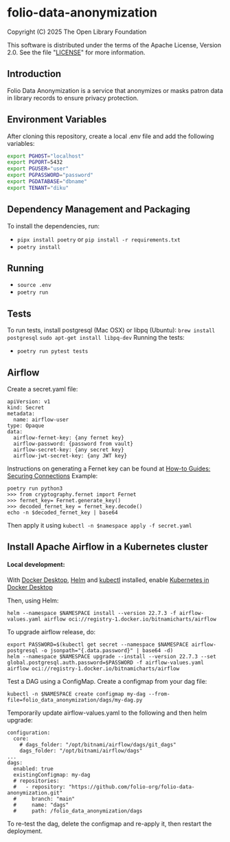 # folio-data-anonymization

Copyright (C) 2025 The Open Library Foundation

This software is distributed under the terms of the Apache License,
Version 2.0. See the file "[LICENSE](LICENSE)" for more information.

## Introduction
Folio Data Anonymization is a service that anonymizes or masks patron data in library records to ensure privacy protection.

## Environment Variables 
After cloning this repository, create a local .env file and add the following variables:

```bash
export PGHOST="localhost"
export PGPORT=5432
export PGUSER="user"
export PGPASSWORD="password"
export PGDATABASE="dbname"
export TENANT="diku"
```

## Dependency Management and Packaging
To install the dependencies, run:
- `pipx install poetry` or `pip install -r requirements.txt`
- `poetry install`

## Running
- `source .env`
- `poetry run`

## Tests
To run tests, install postgresql (Mac OSX) or libpq (Ubuntu):
`brew install postgresql`
`sudo apt-get install libpq-dev`
Running the tests:
- `poetry run pytest tests`

## Airflow
Create a secret.yaml file:
```
apiVersion: v1
kind: Secret
metadata:
  name: airflow-user
type: Opaque
data:
  airflow-fernet-key: {any fernet key}
  airflow-password: {password from vault}
  airflow-secret-key: {any secret key}
  airflow-jwt-secret-key: {any JWT key}
```

Instructions on generating a Fernet key can be found at [How-to Guides: Securing Connections](https://airflow.apache.org/docs/apache-airflow/1.10.4/howto/secure-connections.html?highlight=fernet)
Example:
```
poetry run python3
>>> from cryptography.fernet import Fernet
>>> fernet_key= Fernet.generate_key()
>>> decoded_fernet_key = fernet_key.decode()
echo -n $decoded_fernet_key | base64
```

Then apply it using `kubectl -n $namespace apply -f secret.yaml`

## Install Apache Airflow in a Kubernetes cluster 
#### Local development:
With [Docker Desktop](https://docs.docker.com/desktop/), [Helm](https://helm.sh/docs/intro/install/) and [kubectl](https://kubernetes.io/docs/tasks/tools/install-kubectl-macos/) installed, enable [Kubernetes in Docker Desktop](https://docs.docker.com/desktop/features/kubernetes/)

Then, using Helm:
```
helm --namespace $NAMESPACE install --version 22.7.3 -f airflow-values.yaml airflow oci://registry-1.docker.io/bitnamicharts/airflow
```

To upgrade airflow release, do:
```
export PASSWORD=$(kubectl get secret --namespace $NAMESPACE airflow-postgresql -o jsonpath="{.data.password}" | base64 -d)
helm --namespace $NAMESPACE upgrade --install --version 22.7.3 --set global.postgresql.auth.password=$PASSWORD -f airflow-values.yaml airflow oci://registry-1.docker.io/bitnamicharts/airflow
```

Test a DAG using a ConfigMap. 
Create a configmap from your dag file:
```
kubectl -n $NAMESPACE create configmap my-dag --from-file=folio_data_anonymization/dags/my-dag.py
```
Temporarily update airflow-values.yaml to the following and then helm upgrade:
```
configuration:
  core:
    # dags_folder: "/opt/bitnami/airflow/dags/git_dags"
    dags_folder: "/opt/bitnami/airflow/dags"
...
dags:
  enabled: true
  existingConfigmap: my-dag
  # repositories:
  #   - repository: "https://github.com/folio-org/folio-data-anonymization.git"
  #     branch: "main"
  #     name: "dags"
  #     path: /folio_data_anonymization/dags
```
To re-test the dag, delete the configmap and re-apply it, then restart the deployment.
